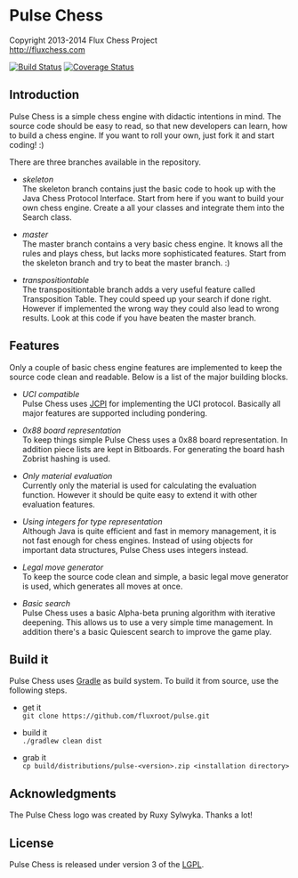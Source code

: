 Pulse Chess
===========

Copyright 2013-2014 Flux Chess Project  
http://fluxchess.com

[![Build Status](https://travis-ci.org/fluxroot/pulse.png?branch=master)](https://travis-ci.org/fluxroot/pulse) [![Coverage Status](https://coveralls.io/repos/fluxroot/pulse/badge.png?branch=master)](https://coveralls.io/r/fluxroot/pulse?branch=master)


Introduction
------------
Pulse Chess is a simple chess engine with didactic intentions in mind. 
The source code should be easy to read, so that new developers can 
learn, how to build a chess engine. If you want to roll your own, just 
fork it and start coding! :) 

There are three branches available in the repository.

- *skeleton*  
The skeleton branch contains just the basic code to hook up with the 
Java Chess Protocol Interface. Start from here if you want to build your 
own chess engine. Create a all your classes and integrate them into the 
Search class. 


- *master*  
The master branch contains a very basic chess engine. It knows all the 
rules and plays chess, but lacks more sophisticated features. Start from 
the skeleton branch and try to beat the master branch. :) 


- *transpositiontable*  
The transpositiontable branch adds a very useful feature called 
Transposition Table. They could speed up your search if done right. 
However if implemented the wrong way they could also lead to wrong 
results. Look at this code if you have beaten the master branch. 


Features
--------
Only a couple of basic chess engine features are implemented to keep the 
source code clean and readable. Below is a list of the major building 
blocks. 

- *UCI compatible*  
Pulse Chess uses [JCPI] for implementing the UCI protocol. Basically all 
major features are supported including pondering. 

- *0x88 board representation*  
To keep things simple Pulse Chess uses a 0x88 board representation. In 
addition piece lists are kept in Bitboards. For generating the board 
hash Zobrist hashing is used. 

- *Only material evaluation*  
Currently only the material is used for calculating the evaluation 
function. However it should be quite easy to extend it with other
evaluation features. 

- *Using integers for type representation*  
Although Java is quite efficient and fast in memory management, it is
not fast enough for chess engines. Instead of using objects for 
important data structures, Pulse Chess uses integers instead. 

- *Legal move generator*  
To keep the source code clean and simple, a basic legal move generator 
is used, which generates all moves at once. 

- *Basic search*  
Pulse Chess uses a basic Alpha-beta pruning algorithm with iterative 
deepening. This allows us to use a very simple time management. In 
addition there's a basic Quiescent search to improve the game play. 


Build it
--------
Pulse Chess uses [Gradle] as build system. To build it from source, use 
the following steps. 

- get it  
`git clone https://github.com/fluxroot/pulse.git`

- build it  
`./gradlew clean dist`

- grab it  
`cp build/distributions/pulse-<version>.zip <installation directory>`


Acknowledgments
---------------
The Pulse Chess logo was created by Ruxy Sylwyka. Thanks a lot!


License
-------
Pulse Chess is released under version 3 of the [LGPL].


[JCPI]: https://github.com/fluxroot/jcpi
[Gradle]: http://gradle.org/
[LGPL]: http://www.gnu.org/copyleft/lgpl.html
